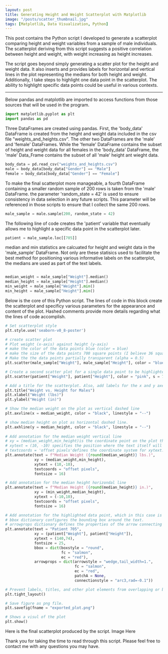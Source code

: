 ```yaml
---
layout: post
title: Generating Height and Weight Scatterplot with Matplotlib
image: "/posts/scatter_thumbnail.jpg"
tags: [Matplotlib, Data Visualization, Python]
---
```


This post contains the Python script I developed to generate a scatterplot comparing height and weight variables from a sample of male individuals. The scatterplot deriving from this script suggests a positive correlation between height and weight, with weight increasing as height increases. 

The script goes beyond simply generating a scatter plot for the height and weight data. It also inserts and provides labels for horizontal and vertical lines in the plot representing the medians for both height and weight. Additionally, I take steps to highlight one data point in the scatterplot. The ability to highlight specific data points could be useful in various contexts. 

---

Below pandas and matplotlib are imported to access functions from those sources that will be used in the program.

```python
import matplotlib.pyplot as plt
import pandas as pd
```
Three DataFrames are created using pandas. First, the 'body_data' DataFrame is created from the height and weight data included in the csv file "weights_and_heights.csv". The other two DataFrames are the 'male' and 'female' DataFrames. While the 'female' DataFrame contains the subset of height and weight data for all females in the 'body_data' DataFrame, the 'male' Data_Frame contains the subset of all 'male' height ant wieght data.

```python
body_data = pd.read_csv("weights_and_heights.csv")
male = body_data[body_data["Gender"] == "Male"]
female = body_data[body_data["Gender"] == "Female"]
```
To make the final scatterplot more manageable, a fourth DataFrame containing a smaller random sample of 200 rows is taken from the 'male' DataFrame. the parameter 'random_state = 42' is used to ensure consistency in data selection in any future scripts. This parameter will be referenced in those scripts to ensure that I collect the same 200 rows. 
```python
male_sample = male.sample(200, random_state = 42)
```
The following line of code creates the 'patient' variable that eventually allows me to highlight a specific data point in the scatterplot later.

```python
patient = male_sample.loc[[705]]
```
median and min statistics are calcuated for height and weight data in the 'male_sample' DataFrame. Not only are these statisics used to facilitate the best method for positioning various informative labels on the scatterplot, the medians are used as part of the text labels. 

```python

median_weight = male_sample["Weight"].median()
median_height = male_sample["Height"].median()
min_weight = male_sample["Weight"].min()
min_height = male_sample["Height"].min()
```
Below is the core of this Python script. The lines of code in this block create the scatterplot and specificy various parameters for the appearance and content of the plot. Hashed comments provide more details regarding what the lines of code accomplish. 
```python
# Set scatterplot style
plt.style.use('seaborn-v0_8-poster')

# create scatter plot
# Plot weight (x-axis) against height (y-axis)
# make the color of the data points blue (coler = blue)
# make the size of the data points 700 square points (I believe 36 square points is standard)
# Make the the data points partially transparent (alpha = 0.5)
plt.scatter(male_sample["Weight"], male_sample["Height"], color = "blue", s = 700, alpha = 0.5)

# Create a second scatter plot for a single data point to be highlighted. This is done second to overlay it over the first scatterplot 
plt.scatter(patient["Weight"], patient["Height"], color = "pink", s = 700, alpha = 1.0, edgecolor = "red", linewidths = 2)

# Add a title for the scatterplot. Also, add labels for the x and y axes.
plt.title("Weight vs. Height for Males")
plt.xlabel("Weight (lbs)")
plt.ylabel("Height (in)")

# Show the median weight on the plot as vertical dashed line
plt.axvline(x = median_weight, color = "black", linestyle = "--")

# show median height on plot as horizontal dashed line. 
plt.axhline(y = median_height, color = "black", linestyle = "--")
 
# Add annotation for the median weight vertical line
# xy = (median_weight,min_height)is the coordinate point on the plot that the annotation is "anchored" to, using the plot's data coordinates. In this case, the annotation is pointing to the point with x-coordinate median_weight and y-coordinate min_height
# xytext = (10, -10) specifies the position where the text itself will appear, relative to the xy point. It's an offset from the xy point in the textcoords coordinate system.
# textcoords = 'offset pixels'defines the coordinate system for xytext. By setting it to 'offset pixels', the (10, -10) tuple means the text will be placed 10 pixels to the right and 10 pixels down from the xy point.
plt.annotate(text = f"Median Weight ({round(median_weight)} lbs.)", 
             xy = (median_weight,min_height), 
             xytext = (10,-10), 
             textcoords = "offset pixels", 
             fontsize = 16)

# Add annotation for the median height horizondal line
plt.annotate(text = f"Median Height ({round(median_height)} in.)", 
             xy = (min_weight,median_height), 
             xytext = (-10,10), 
             textcoords = "offset pixels", 
             fontsize = 16)

# Add annotation for the highlighted data point, which in this case is I am calling a medical patient
# bbox dictionary configures the bounding box around the text.
# arrowprops dictionary defines the properties of the arrow connecting the text box to the xy point
plt.annotate(text = "Patient 705",
             xy = (patient["Weight"], patient["Height"]),
             xytext = (140,74),
             fontsize = 25,
             bbox = dict(boxstyle = "round",
                         fc = "salmon",
                         ec = "red"),
             arrowprops = dict(arrowstyle = "wedge,tail_width=1.",
                               fc = "salmon",
                               ec = "red",
                               patchA = None,
                               connectionstyle = "arc3,rad=-0.1"))

# Prevent labels, titles, and other plot elements from overlapping or being clipped by adjusting the layot.  
plt.tight_layout()

# Save figure as png file. 
plt.savefig(fname = "exported_plot.png")

# Shows a visul of the plot
plt.show()

```
Here is the final scatterplot produced by the script. 
Image Here

Thank you for taking the time to read through this script. Please feel free to contact me with any questions you may have.



